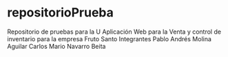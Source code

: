 # repositorioPrueba
Repositorio de pruebas para la U
Aplicación Web para la Venta y  control de inventario  para la empresa Fruto Santo 
Integrantes
Pablo Andrés Molina Aguilar
Carlos Mario  Navarro Beita 
